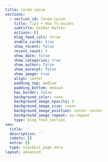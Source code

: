 ```yaml
---
title: lorem-ipsum
sections:
  - section_id: lorem-ipsum
    title: Tips + How To Guides
    subtitle: GarBar Nation
    actions: []
    blog_feed_cols: three
    enable_cards: true
    show_recent: false
    recent_count: 3
    show_date: false
    show_categories: true
    show_author: false
    show_excerpt: false
    show_image: true
    align: center
    padding_top: medium
    padding_bottom: medium
    has_border: false
    background_color: none
    background_image_opacity: 0
    background_image_size: cover
    background_image_position: center center
    background_image_repeat: no-repeat
    type: blog_feed_section
seo:
  title: ''
  description: ''
  robots: []
  extra: []
  type: stackbit_page_meta
layout: advanced
---
```

